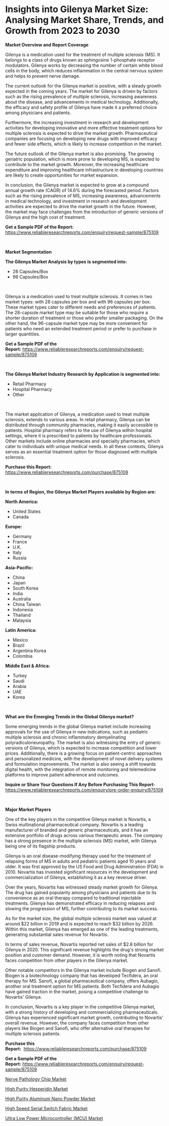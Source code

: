 <p><h1>Insights into Gilenya Market Size: Analysing Market Share, Trends, and Growth from 2023 to 2030</h1></p><p><strong>Market Overview and Report Coverage</strong></p>
<p><p>Gilenya is a medication used for the treatment of multiple sclerosis (MS). It belongs to a class of drugs known as sphingosine 1-phosphate receptor modulators. Gilenya works by decreasing the number of certain white blood cells in the body, which reduces inflammation in the central nervous system and helps to prevent nerve damage.</p><p>The current outlook for the Gilenya market is positive, with a steady growth expected in the coming years. The market for Gilenya is driven by factors such as the rising prevalence of multiple sclerosis, increasing awareness about the disease, and advancements in medical technology. Additionally, the efficacy and safety profile of Gilenya have made it a preferred choice among physicians and patients.</p><p>Furthermore, the increasing investment in research and development activities for developing innovative and more effective treatment options for multiple sclerosis is expected to drive the market growth. Pharmaceutical companies are focusing on developing new drugs with improved efficacy and fewer side effects, which is likely to increase competition in the market.</p><p>The future outlook of the Gilenya market is also promising. The growing geriatric population, which is more prone to developing MS, is expected to contribute to the market growth. Moreover, the increasing healthcare expenditure and improving healthcare infrastructure in developing countries are likely to create opportunities for market expansion.</p><p>In conclusion, the Gilenya market is expected to grow at a compound annual growth rate (CAGR) of 14.6% during the forecasted period. Factors such as the rising prevalence of MS, increasing awareness, advancements in medical technology, and investment in research and development activities are expected to drive the market growth in the future. However, the market may face challenges from the introduction of generic versions of Gilenya and the high cost of treatment.</p></p>
<p><strong>Get a Sample PDF of the Report:</strong> <a href="https://www.reliableresearchreports.com/enquiry/request-sample/875109">https://www.reliableresearchreports.com/enquiry/request-sample/875109</a></p>
<p>&nbsp;</p>
<p><strong>Market Segmentation</strong></p>
<p><strong>The Gilenya Market Analysis by types is segmented into:</strong></p>
<p><ul><li>28 Capsules/Box</li><li>96 Capsules/Box</li></ul></p>
<p>&nbsp;</p>
<p><p>Gilenya is a medication used to treat multiple sclerosis. It comes in two market types: with 28 capsules per box and with 96 capsules per box. These market types cater to different needs and preferences of patients. The 28-capsule market type may be suitable for those who require a shorter duration of treatment or those who prefer smaller packaging. On the other hand, the 96-capsule market type may be more convenient for patients who need an extended treatment period or prefer to purchase in larger quantities.</p></p>
<p><strong>Get a Sample PDF of the Report:</strong>&nbsp;<a href="https://www.reliableresearchreports.com/enquiry/request-sample/875109">https://www.reliableresearchreports.com/enquiry/request-sample/875109</a></p>
<p>&nbsp;</p>
<p><strong>The Gilenya Market Industry Research by Application is segmented into:</strong></p>
<p><ul><li>Retail Pharmacy</li><li>Hospital Pharmacy</li><li>Other</li></ul></p>
<p>&nbsp;</p>
<p><p>The market application of Gilenya, a medication used to treat multiple sclerosis, extends to various areas. In retail pharmacy, Gilenya can be distributed through community pharmacies, making it easily accessible to patients. Hospital pharmacy refers to the use of Gilenya within hospital settings, where it is prescribed to patients by healthcare professionals. Other markets include online pharmacies and specialty pharmacies, which cater to individuals with unique medical needs. In all these contexts, Gilenya serves as an essential treatment option for those diagnosed with multiple sclerosis.</p></p>
<p><strong>Purchase this Report:</strong>&nbsp; <a href="https://www.reliableresearchreports.com/purchase/875109">https://www.reliableresearchreports.com/purchase/875109</a></p>
<p>&nbsp;</p>
<p><strong>In terms of Region, the Gilenya Market Players available by Region are:</strong></p>
<p>
    <p> <strong> North America: </strong>
        <ul>
            <li>United States</li>
            <li>Canada</li>
        </ul>
        </p> 
    <p> <strong> Europe: </strong>
        <ul>
            <li>Germany</li>
            <li>France</li>
            <li>U.K.</li>
            <li>Italy</li>
            <li>Russia</li>
        </ul>
        </p> 
    <p> <strong> Asia-Pacific: </strong>
        <ul>
            <li>China</li>
            <li>Japan</li>
            <li>South Korea</li>
            <li>India</li>
            <li>Australia</li>
            <li>China Taiwan</li>
            <li>Indonesia</li>
            <li>Thailand</li>
            <li>Malaysia</li>
        </ul>
        </p> 
    <p> <strong> Latin America: </strong>
        <ul>
            <li>Mexico</li>
            <li>Brazil</li>
            <li>Argentina Korea</li>
            <li>Colombia</li>
        </ul>
        </p> 
    <p> <strong> Middle East & Africa: </strong>
        <ul>
            <li>Turkey</li>
            <li>Saudi</li>
            <li>Arabia</li>
            <li>UAE</li>
            <li>Korea</li>
        </ul>
    </p>
    </p>
<p>&nbsp;</p>
<p><strong>What are the Emerging Trends in the Global Gilenya market?</strong></p>
<p><p>Some emerging trends in the global Gilenya market include increasing approvals for the use of Gilenya in new indications, such as pediatric multiple sclerosis and chronic inflammatory demyelinating polyradiculoneuropathy. The market is also witnessing the entry of generic versions of Gilenya, which is expected to increase competition and lower prices. Additionally, there is a growing focus on patient-centric approaches and personalized medicine, with the development of novel delivery systems and formulation improvements. The market is also seeing a shift towards digital health, with the integration of remote monitoring and telemedicine platforms to improve patient adherence and outcomes.</p></p>
<p><strong>Inquire or Share Your Questions If Any Before Purchasing This Report</strong>- <a href="https://www.reliableresearchreports.com/enquiry/pre-order-enquiry/875109">https://www.reliableresearchreports.com/enquiry/pre-order-enquiry/875109</a></p>
<p>&nbsp;</p>
<p><strong>Major Market Players</strong></p>
<p><p>One of the key players in the competitive Gilenya market is Novartis, a Swiss multinational pharmaceutical company. Novartis is a leading manufacturer of branded and generic pharmaceuticals, and it has an extensive portfolio of drugs across various therapeutic areas. The company has a strong presence in the multiple sclerosis (MS) market, with Gilenya being one of its flagship products.</p><p>Gilenya is an oral disease-modifying therapy used for the treatment of relapsing forms of MS in adults and pediatric patients aged 10 years and older. It was first approved by the US Food and Drug Administration (FDA) in 2010. Novartis has invested significant resources in the development and commercialization of Gilenya, establishing it as a key revenue driver.</p><p>Over the years, Novartis has witnessed steady market growth for Gilenya. The drug has gained popularity among physicians and patients due to its convenience as an oral therapy compared to traditional injectable treatments. Gilenya has demonstrated efficacy in reducing relapses and slowing the progression of MS, further contributing to its market success.</p><p>As for the market size, the global multiple sclerosis market was valued at around $22 billion in 2019 and is expected to reach $32 billion by 2026. Within this market, Gilenya has emerged as one of the leading treatments, generating substantial sales revenue for Novartis.</p><p>In terms of sales revenue, Novartis reported net sales of $2.8 billion for Gilenya in 2020. This significant revenue highlights the drug's strong market position and customer demand. However, it is worth noting that Novartis faces competition from other players in the Gilenya market.</p><p>Other notable competitors in the Gilenya market include Biogen and Sanofi. Biogen is a biotechnology company that has developed Tecfidera, an oral therapy for MS. Sanofi, a global pharmaceutical company, offers Aubagio, another oral treatment option for MS patients. Both Tecfidera and Aubagio have gained traction in the market, posing a competitive challenge to Novartis' Gilenya.</p><p>In conclusion, Novartis is a key player in the competitive Gilenya market, with a strong history of developing and commercializing pharmaceuticals. Gilenya has experienced significant market growth, contributing to Novartis' overall revenue. However, the company faces competition from other players like Biogen and Sanofi, who offer alternative oral therapies for multiple sclerosis patients.</p></p>
<p><strong>Purchase this Report:</strong>&nbsp;&nbsp;<a href="https://www.reliableresearchreports.com/purchase/875109">https://www.reliableresearchreports.com/purchase/875109</a></p>
<p></p>
<p><strong>Get a Sample PDF of the Report:</strong>&nbsp;<a href="https://www.reliableresearchreports.com/enquiry/request-sample/875109">https://www.reliableresearchreports.com/enquiry/request-sample/875109</a></p>
<p><p><a href="https://www.linkedin.com/pulse/nerve-pathology-chip-market-insights-players-forecast-pin0e/">Nerve Pathology Chip Market</a></p><p><a href="https://medium.com/@carolynfuller1997/high-purity-hesperidin-market-analysis-its-cagr-market-segmentation-and-global-industry-overview-b0db06b009b2">High Purity Hesperidin Market</a></p><p><a href="https://medium.com/@tiffanytran1905/high-purity-aluminum-nano-powder-market-focuses-on-market-share-size-and-projected-forecast-till-477a6e285b84">High Purity Aluminum Nano Powder Market</a></p><p><a href="https://www.linkedin.com/pulse/high-speed-serial-switch-fabric-market-challenges-opportunities-ciqie/">High Speed Serial Switch Fabric Market</a></p><p><a href="https://www.linkedin.com/pulse/ultra-low-power-microcontroller-mcu-market-size-2023-2030-65zae/">Ultra Low Power Microcontroller (MCU) Market</a></p></p>